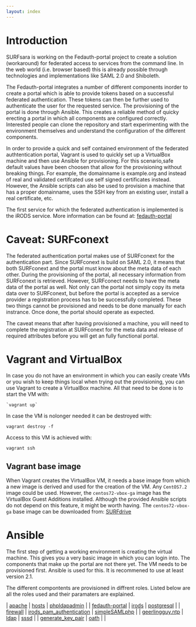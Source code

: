 ```yaml
---
layout: index
---
```


# Introduction
SURFsara is working on the Fedauth-portal project to create a solution
(workaround) for federated access to services from the command line. In the web
world (i.e. browser based) this is already possible through technologies and
implementations like SAML 2.0 and Shiboleth.

The Fedauth-portal integrates a number of different components inorder to
create a portal which is able to provide tokens based on a successful federated
authentication. These tokens can then be further used to authenticate the user
for the requested service. The provisioning of the portal is done through
Ansible. This creates a reliable method of quicky erecting a portal in
which all components are configured correctly. Interested people can clone
the repository and start experimenting with the environment themselves and
understand the configuration of the different components.

In order to provide a quick and self contained environment of the federated
authtentication portal, Vagrant is used to quickly set up a VirtualBox machine
and then use Ansible for provisioning. For this scenario,safe default values
have been choosen that allow for the provisioning without breaking things. For
example, the domainname is example.org and instead of real and validated
certifcated use self signed certificates instead. However, the Ansible scripts
can also be used to provision a machine that has a proper domainname, uses the
SSH key from an existing user, install a real certificate, etc.

The first service for which the federated authentication is implemented is the
iRODS service. More information can be found at:
[fedauth-portal](https://venekamp.github.io/fedauth-portal)

# Caveat: SURFconext
The federated authentication portal makes use of SURFconext for the
authentication part. Since SURFconext is build on SAML 2.0, it means that both
SURFconext and the portal must know about the meta data of each other. During
the provisioning of the portal, all necessary information from SURFconext is
retrieved. However, SURFconect needs to have the meta data of the portal as
well. Not only can the portal not simply copy its meta data over to
SURFconext, but before the portal is accepted as a service provider a
registration process has to be successfully completed. These two things cannot
be provisioned and needs to be done manually for each instrance. Once done,
the portal should operate as expected.

The caveat means that after having provisioned a machine, you will need to
complete the registration at SURFconext for the meta data and release of
required attributes before you will get an fully functional portal.

# Vagrant and VirtualBox
In case you do not have an environment in which you can easily create VMs or
you wish to keep things local when trying out the provisioning, you
can use Vagrant to create a VirtualBox machine. All that need to be done is to
start the VM with:

    `vagrant up`

In case the VM is nolonger needed it can be
destroyed with:

    vagrant destroy -f

Access to this VM is achieved with:

    vagrant ssh

## Vagrant base image
When Vagrant creates the VirtualBox VM, it needs a base image from which a new
image is derived and used for the creation of the VM. Any `CentOS7.2` image
could be used. However, the `centos72-vbox-ga` image has the VirtualBox Guest
Additions installed. Although the provided Ansible scripts do not depend on
this feature, it might be worth having. The `centos72-vbox-ga` base image can
be downloaded from: [SURFdrive]()

# Ansible
The first step of getting a working environment is creating the virtual
machine. This gives you a very basic image in which you can login into. The
components that make up the portal are not there yet. The VM needs to be
provisioned first. Ansible is used for this. It is recommened to use at least
version 2.1.

The different compontents are provisioned in diffrent roles. Listed below are
all the roles used and their paramaters are explained.

| [apache](role-apache) | [hosts](role-hosts) | [phpldapadmin](role-phpldapadmin) |
| [fedauth-portal](role-fedauth-portal) | [irods](role-irods) | [postgresql](role-postgresql) |
| [firewall](role-firewall) | [irods_pam_authentication](role-irods_pam_authentication) | [simpleSAMLphp](role-simpleSAMLphp) |
| [geerlingguy.ntp](role-geerlingguy.ntp.html) | [ldap](role-ldap) | [sssd](role-sssd) |
| [generate_key_pair](role-generate_key_pair) | [oath](role-oath) | |
